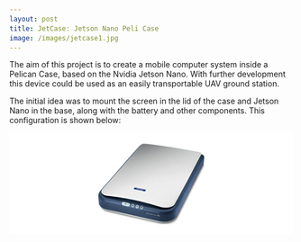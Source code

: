 ```yaml
---
layout: post
title: JetCase: Jetson Nano Peli Case
image: /images/jetcase1.jpg
---
```


The aim of this project is to create a mobile computer system inside a Pelican Case, based on the Nvidia Jetson Nano. With further development this device could be used as an easily transportable UAV ground station.

The initial idea was to mount the screen in the lid of the case and Jetson Nano in the base, along with the battery and other components. This configuration is shown below:

<img src="/images/epson_2.jpg" alt="" class="inline">
